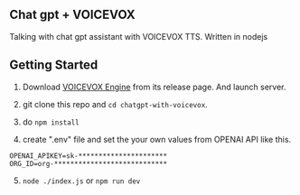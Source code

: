 ## Chat gpt + VOICEVOX
Talking with chat gpt assistant with VOICEVOX TTS.
Written in nodejs

## Getting Started
1. Download [VOICEVOX Engine](https://github.com/VOICEVOX/voicevox_engine) from its release page. And launch server.

2. git clone this repo and ```cd chatgpt-with-voicevox```.

3. do ```npm install```

4. create ".env" file and set the your own values from OPENAI API like this.
```
OPENAI_APIKEY=sk-**********************
ORG_ID=org-****************************
```

5. ``` node ./index.js ``` or ``` npm run dev ```